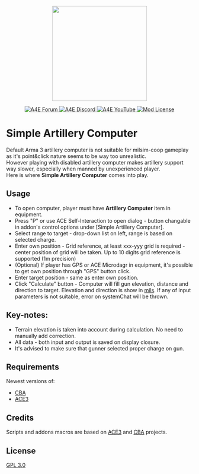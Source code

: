 <p align="center">
    <img src="https://i.imgur.com/UkiM2LM.png" width="256">
</p>
<p align="center">
    <a href="https://arma4ever.pl/">
        <img src="https://img.shields.io/badge/Forum-Do%C5%82%C4%85cz-1d8521" alt="A4E Forum">
    </a>
    <a href="https://discord.com/invite/bUawduRKSC">
        <img src="https://img.shields.io/badge/Discord-Do%C5%82%C4%85cz-darkviolet" alt="A4E Discord">
    </a>
   <a href="https://www.youtube.com/@arma4everpl">
        <img src="https://img.shields.io/badge/YouTube-Subskrybuj-c4302b" alt="A4E YouTube">
    </a>
    <a href="https://github.com/Krzyciu/simpleArtilleryComputer/blob/main/LICENSE">
        <img src="https://img.shields.io/badge/License-GPL_3.0-yellow" alt="Mod License">
    </a>
</p>

# Simple Artillery Computer
Default Arma 3 artillery computer is not suitable for milsim-coop gameplay as it's point&click nature seems to be way too unrealistic.</br>
However playing with disabled artillery computer makes artillery support way slower, especially when manned by unexperienced player.</br>
Here is where <b>Simple Artillery Computer</b> comes into play. 

## Usage
- To open computer, player must have <b>Artillery Computer</b> item in equipment.
- Press "P" or use ACE Self-Interaction to open dialog - button changable in addon's control options under [Simple Artillery Computer].
- Select range to target - drop-down list on left, range is based on selected charge.
- Enter own position - Grid reference, at least xxx-yyy grid is required - center position of grid will be taken. Up to 10 digits grid reference is supported (1m precision)
- (Optional) If player has GPS or ACE Microdagr in equipment, it's possible to get own position through "GPS" button click.
- Enter target position - same as enter own position.
- Click "Calculate" button - Computer will fill gun elevation, distance and direction to target. Elevation and direction is show in [mils](https://en.wikipedia.org/wiki/Milliradian). If any of input parameters is not suitable, error on systemChat will be thrown.

## Key-notes:
- Terrain elevation is taken into account during calculation. No need to manually add correction.
- All data - both input and output is saved on display closure.
- It's advised to make sure that gunner selected proper charge on gun.

## Requirements
Newest versions of:
- [CBA](https://github.com/CBATeam/CBA_A3)
- [ACE3](https://github.com/acemod/ACE3)

## Credits 
Scripts and addons macros are based on [ACE3](https://github.com/acemod/ACE3) and [CBA](https://github.com/CBATeam/CBA_A3) projects.  

## License
[GPL 3.0](https://github.com/Krzyciu/simpleArtilleryComputer/blob/main/LICENSE)
